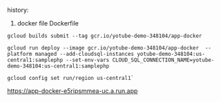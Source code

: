 history: 

1. docker file Dockerfile  
```
gcloud builds submit --tag gcr.io/yotube-demo-348104/app-docker
```
```
gcloud run deploy --image gcr.io/yotube-demo-348104/app-docker  --platform managed --add-cloudsql-instances yotube-demo-348104:us-central1:samplephp --set-env-vars CLOUD_SQL_CONNECTION_NAME=yotube-demo-348104:us-central1:samplephp
```
```
gcloud config set run/region us-central1`
```

https://app-docker-e5ripsmmea-uc.a.run.app